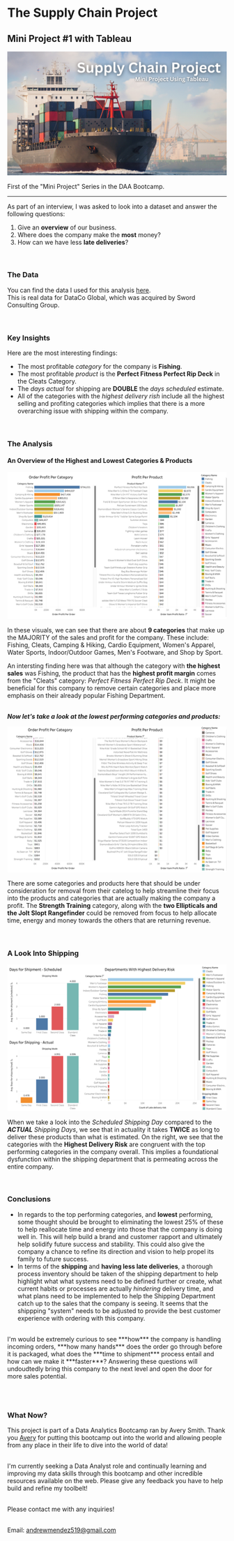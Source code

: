 # The Supply Chain Project
## Mini Project #1 with Tableau

<img src="images/minip_supplychainmain.png?raw=true">
<br>

First of the "Mini Project" Series in the DAA Bootcamp.
<br>

---

As part of an interview, I was asked to look into a dataset and answer the following questions:<br>
1. Give an **overview** of our business.
2. Where does the company make the **most** money?
3. How can we have less **late deliveries**?
<br><br><br>


### The Data
You can find the data I used for this analysis [here](https://data.mendeley.com/datasets/8gx2fvg2k6/5).<br>
This is real data for DataCo Global, which was acquired by Sword Consulting Group.
<br><br><br>


### Key Insights
Here are the most interesting findings:<br>
* The most profitable *category* for the company is **Fishing**.
* The most profitable *product* is the **Perfect Fitness Perfect Rip Deck** in the Cleats Category.
* The *days actual* for shipping are **DOUBLE** the *days scheduled* estimate.
* All of the categories with the *highest delivery rish* include all the highest selling and profiting categories which implies that there is a more overarching issue with shipping within the company.
<br><br><br>


### The Analysis
#### An Overview of the Highest and Lowest Categories & Products

<img src="images/minip_supplychain1.png?raw=true">
<br>

In these visuals, we can see that there are about **9 categories** that make up the MAJORITY of the sales and profit for the company. These include: Fishing, Cleats, Camping & Hiking, Cardio Equipment, Women's Apparel, Water Sports, Indoor/Outdoor Games, Men's Footware, and Shop by Sport.
<br>

An intersting finding here was that although the category with **the highest sales** was Fishing, the product that has the **highest profit margin** comes from the "Cleats" category: *Perfect Fitness Perfect Rip Deck*. It might be beneficial for this company to remove certain categories and place more emphasis on their already popular Fishing Department.
<br><br>

***Now let's take a look at the lowest performing categories and products:***
<br>

<img src="images/minip_supplychain3.png?raw=true">
<br>

There are some categories and products here that should be under consideration for removal from their catelog to help streamline their focus into the products and categories that are actually making the company a profit. The **Strength Training** category, along with the **two Ellipticals and the Jolt Slopt Rangefinder** could be removed from focus to help allocate time, energy and money towards the others that are returning revenue.
<br><br><br>


### A Look Into Shipping

<img src="images/minip_supplychain2.png?raw=true">
<br>

When we take a look into the *Scheduled Shipping Day* compared to the ***ACTUAL*** *Shipping Days*, we see that in actuality it takes **TWICE** as long to deliver these products than what is estimated. On the right, we see that the categories with the **Highest Delivery Risk** are congruent with the top performing categories in the company overall. This implies a foundational dysfunction within the shipping department that is permeating across the entire company.
<br><br><br>


### Conclusions
* In regards to the top performing categories, and **lowest** performing, some thought should be brought to eliminating the lowest 25% of these to help reallocate time and energy into those that the company is doing well in. This will help build a brand and customer rapport and ultimately help solidify future success and stability. This could also give the company a chance to refine its direction and vision to help propel its family to future success.
* In terms of the **shipping** and **having less late deliveries**, a thorough process inventory should be taken of the shipping department to help highlight what what systems need to be defined further or create, what current habits or processes are actually *hindering* delivery time, and what plans need to be implemented to help the Shipping Department catch up to the sales that the company is seeing. It seems that the shippping "system" needs to be adjusted to provide the best customer experience with ordering with this company.
<br><br>

<p>I'm would be extremely curious to see ***how*** the company is handling incoming orders, ***how many hands*** does the order go through before it is packaged, what does the ***time to shipment*** process entail and how can we make it ***faster***? Answering these questions will undoudtedly bring this company to the next level and open the door for more sales potential.
</p>

<br><br>

### What Now?
This project is part of a Data Analytics Bootcamp ran by Avery Smith. Thank you [Avery](https://www.linkedin.com/in/averyjsmith/) for putting this bootcamp out into the world and allowing people from any place in their life to dive into the world of data!<br><br>

I'm currently seeking a Data Analyst role and continually learning and improving my data skills through this bootcamp and other incredible resources available on the web. Please give any feedback you have to help build and refine my toolbelt!<br><br>

Please contact me with any inquiries!<br><br>

Email: andrewmendez519@gmail.com<br><br>



